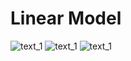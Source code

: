 # Linear Model

![text_1](../images/texty_1.jpg)
![text_1](../images/texty_2.jpg)
![text_1](../images/Figure_1.jpg)
